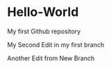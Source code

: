 # Hello-World
My first Github repository

My Second Edit in my first branch

Another Edit from New Branch
